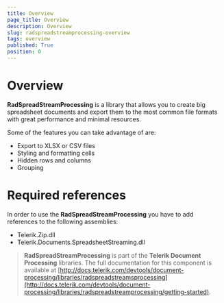 ```yaml
---
title: Overview
page_title: Overview
description: Overview
slug: radspreadstreamprocessing-overview
tags: overview
published: True
position: 0
---
```


# Overview

**RadSpreadStreamProcessing** is a library that allows you to create big spreadsheet documents and export them to the most common file formats with great performance and minimal resources.

Some of the features you can take advantage of are:

- Export to XLSX or CSV files
- Styling and formatting cells
- Hidden rows and columns
- Grouping

# Required references

In order to use the __RadSpreadStreamProcessing__ you have to add references to the following assemblies:

- Telerik.Zip.dll
- Telerik.Documents.SpreadsheetStreaming.dll


>**RadSpreadStreamProcessing** is part of the **Telerik Document Processing** libraries. The full documentation for this component is available at [http://docs.telerik.com/devtools/document-processing/libraries/radspreadstreamsprocessing](http://docs.telerik.com/devtools/document-processing/libraries/radspreadstreamprocessing/getting-started).